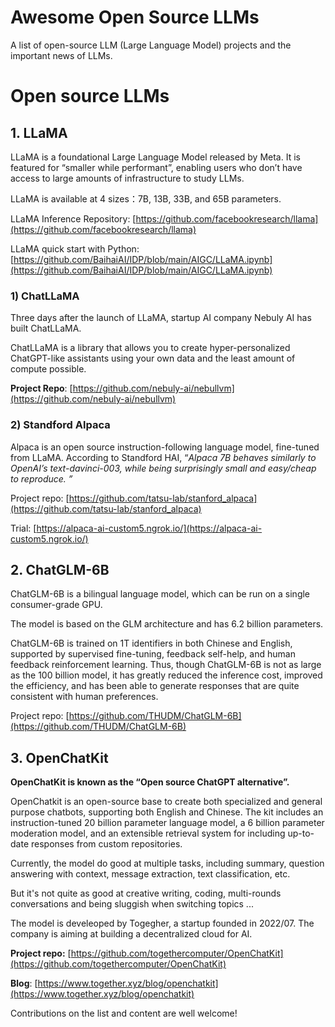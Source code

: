 # Awesome Open Source LLMs

A list of open-source LLM (Large Language Model) projects and the important news of LLMs.

# Open source LLMs

## 1. LLaMA

LLaMA is a foundational Large Language Model released by Meta. It is featured for “smaller while performant”, enabling users who don’t have access to large amounts of infrastructure to study LLMs.

LLaMA is available at 4 sizes：7B, 13B, 33B, and 65B parameters.

LLaMA Inference Repository: [https://github.com/facebookresearch/llama](https://github.com/facebookresearch/llama)

LLaMA quick start with Python: [https://github.com/BaihaiAI/IDP/blob/main/AIGC/LLaMA.ipynb](https://github.com/BaihaiAI/IDP/blob/main/AIGC/LLaMA.ipynb)

### 1) **ChatLLaMA**

Three days after the launch of LLaMA, startup AI company Nebuly AI has built ChatLLaMA.

ChatLLaMA is a library that allows you to create hyper-personalized ChatGPT-like assistants using your own data and the least amount of compute possible.

**Project Repo**: [https://github.com/nebuly-ai/nebullvm](https://github.com/nebuly-ai/nebullvm)


### **2) Standford Alpaca**

Alpaca is an open source instruction-following language model, fine-tuned from LLaMA. According to Standford HAI, “*Alpaca 7B behaves similarly to OpenAI’s text-davinci-003, while being surprisingly small and easy/cheap to reproduce. ”*

Project repo: [https://github.com/tatsu-lab/stanford_alpaca](https://github.com/tatsu-lab/stanford_alpaca)

Trial: [https://alpaca-ai-custom5.ngrok.io/](https://alpaca-ai-custom5.ngrok.io/)


## 2. **ChatGLM-6B**

ChatGLM-6B is a bilingual language model, which can be run on a single consumer-grade GPU.

The model is based on the GLM architecture and has 6.2 billion parameters.

ChatGLM-6B is trained on 1T identifiers in both Chinese and English, supported by supervised fine-tuning, feedback self-help, and human feedback reinforcement learning. Thus, though ChatGLM-6B is not as large as the 100 billion model, it has greatly reduced the inference cost, improved the efficiency, and has been able to generate responses that are quite consistent with human preferences. 

Project repo: [https://github.com/THUDM/ChatGLM-6B](https://github.com/THUDM/ChatGLM-6B)


## 3. **OpenChatKit**

**OpenChatKit is known as the  “Open source ChatGPT alternative”.**

OpenChatkit is an open-source base to create both specialized and general purpose chatbots, supporting both English and Chinese. The kit includes an instruction-tuned 20 billion parameter language model, a 6 billion parameter moderation model, and an extensible retrieval system for including up-to-date responses from custom repositories.

Currently, the model do good at multiple tasks, including summary, question answering with context, message extraction, text classification, etc.

But it's not quite as good at creative writing, coding, multi-rounds conversations and being sluggish when switching topics ...

The model is develeoped by Togegher, a startup founded in 2022/07. The company is aiming at building a decentralized cloud for AI.

**Project repo:** [https://github.com/togethercomputer/OpenChatKit](https://github.com/togethercomputer/OpenChatKit)

**Blog**: [https://www.together.xyz/blog/openchatkit](https://www.together.xyz/blog/openchatkit)

Contributions on the list and content are well welcome!
